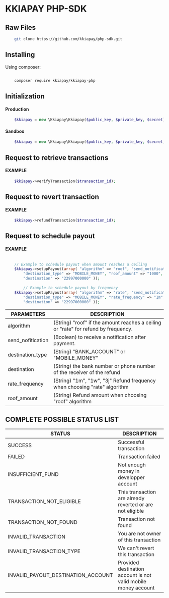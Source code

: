 # KKIAPAY PHP-SDK

## Raw Files

```bash
    git clone https://github.com/kkiapay/php-sdk.git
```


 
## Installing

  

Using composer:
  

```bash

    composer require kkiapay/kkiapay-php

```

## Initialization

#### Production
```php
    $kkiapay = new \Kkiapay\Kkiapay($public_key, $private_key, $secret);
```

#### Sandbox
```php
    $kkiapay = new \Kkiapay\Kkiapay($public_key, $private_key, $secret, $sandbox = false);
```
  

## Request to retrieve transactions 

#### EXAMPLE
```php
    $kkiapay->verifyTransaction($transaction_id);
```

## Request to revert transaction 

#### EXAMPLE

```php
    $kkiapay->refundTransaction($transaction_id);
```

## Request to schedule payout 

#### EXAMPLE

```php
    
    // Example to schedule payout when amount reaches a ceiling
    $kkiapay->setupPayout(array( "algorithm" => "roof", "send_notification" => true, 
        "destination_type" => "MOBILE_MONEY", "roof_amount" => "1000", 
        "destination" => "22997000000" ));
        
        // Example to schedule payout by frequency
    $kkiapay->setupPayout(array( "algorithm" => "rate", "send_notification" => true, 
        "destination_type" => "MOBILE_MONEY", "rate_frequency" => "1m", 
        "destination" => "22997000000" ));
```

| PARAMETERS      | DESCRIPTION             |
| ----------- | ----------------------- |
| algorithm    | (String)   "roof" if the amount reaches a ceiling or "rate" for refund by frequency. |
| send_nofitication      | (Boolean) to receive a notification after payment.                   |
| destination_type    | (String) "BANK_ACCOUNT" or "MOBILE_MONEY"              |
| destination |  (String) the bank number or phone number of the receiver of the refund |
| rate_frequency | (String) "1m", "1w", "3j" Refund frequency when choosing "rate" algorithm  |
| roof_amount | (String) Refund amount when choosing "roof" algorithm  |

## COMPLETE  POSSIBLE STATUS LIST

| STATUS      | DESCRIPTION             |
| ----------- | ----------------------- |
|  SUCCESS    |        Successful transaction                 |
| FAILED      |         Transaction failed                |
| INSUFFICIENT_FUND    | Not enough money in developper  account              |
| TRANSACTION_NOT_ELIGIBLE | This transaction  are already reverted or are not eligible                    |
| TRANSACTION_NOT_FOUND |  Transaction not found |
| INVALID_TRANSACTION | You are not owner of this transaction  |
| INVALID_TRANSACTION_TYPE | We can't revert this transaction  |
| INVALID_PAYOUT_DESTINATION_ACCOUNT | Provided destination account is not valid mobile money account |
